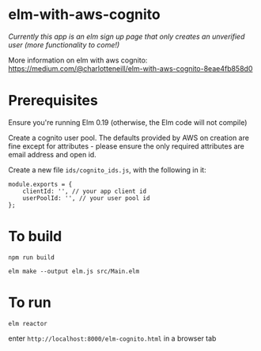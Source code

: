 # elm-with-aws-cognito

*Currently this app is an elm sign up page that only creates an unverified user (more functionality to come!)*

More information on elm with aws cognito: https://medium.com/@charlotteneill/elm-with-aws-cognito-8eae4fb858d0 

# Prerequisites

Ensure you're running Elm 0.19 (otherwise, the Elm code will not compile)

Create a cognito user pool. The defaults provided by AWS on creation are fine except for attributes - please ensure the only required attributes are email address and open id.

Create a new file `ids/cognito_ids.js`, with the following in it:

```
module.exports = {
    clientId: '', // your app client id
    userPoolId: '', // your user pool id
};
```

# To build

`npm run build`

`elm make --output elm.js src/Main.elm`

# To run

`elm reactor`

enter `http://localhost:8000/elm-cognito.html` in a browser tab
